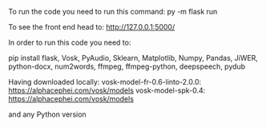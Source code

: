 To run the code you need to run this command:
py -m flask run

To see the front end head to:
http://127.0.0.1:5000/

In order to run this code you need to:

pip install flask, Vosk, PyAudio, Sklearn, Matplotlib,
Numpy, Pandas, JiWER, python-docx, num2words, ffmpeg,
ffmpeg-python, deepspeech, pydub

Having downloaded locally:
vosk-model-fr-0.6-linto-2.0.0: https://alphacephei.com/vosk/models
vosk-model-spk-0.4: https://alphacephei.com/vosk/models

and any Python version
